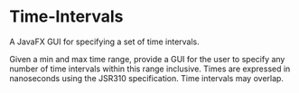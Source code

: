 Time-Intervals
==============

A JavaFX GUI for specifying a set of time intervals.

Given a min and max time range, provide a GUI for the user to specify any number of time intervals within this range inclusive.
Times are expressed in nanoseconds using the JSR310 specification.
Time intervals may overlap.
